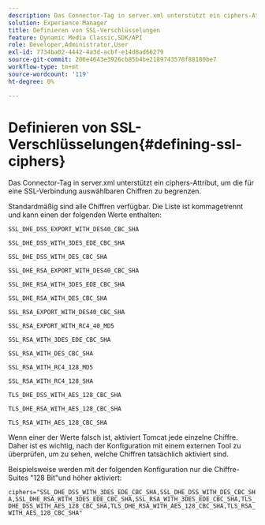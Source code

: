 ```yaml
---
description: Das Connector-Tag in server.xml unterstützt ein ciphers-Attribut, um die für eine SSL-Verbindung auswählbaren Chiffren zu begrenzen.
solution: Experience Manager
title: Definieren von SSL-Verschlüsselungen
feature: Dynamic Media Classic,SDK/API
role: Developer,Administrator,User
exl-id: 7734ba02-4442-4a3d-acbf-e14d8ad66279
source-git-commit: 206e4643e3926cb85b4be2189743578f88180be7
workflow-type: tm+mt
source-wordcount: '119'
ht-degree: 0%

---
```


# Definieren von SSL-Verschlüsselungen{#defining-ssl-ciphers}

Das Connector-Tag in server.xml unterstützt ein ciphers-Attribut, um die für eine SSL-Verbindung auswählbaren Chiffren zu begrenzen.

Standardmäßig sind alle Chiffren verfügbar. Die Liste ist kommagetrennt und kann einen der folgenden Werte enthalten:

`SSL_DHE_DSS_EXPORT_WITH_DES40_CBC_SHA`

`SSL_DHE_DSS_WITH_3DES_EDE_CBC_SHA`

`SSL_DHE_DSS_WITH_DES_CBC_SHA`

`SSL_DHE_RSA_EXPORT_WITH_DES40_CBC_SHA`

`SSL_DHE_RSA_WITH_3DES_EDE_CBC_SHA`

`SSL_DHE_RSA_WITH_DES_CBC_SHA`

`SSL_RSA_EXPORT_WITH_DES40_CBC_SHA`

`SSL_RSA_EXPORT_WITH_RC4_40_MD5`

`SSL_RSA_WITH_3DES_EDE_CBC_SHA`

`SSL_RSA_WITH_DES_CBC_SHA`

`SSL_RSA_WITH_RC4_128_MD5`

`SSL_RSA_WITH_RC4_128_SHA`

`TLS_DHE_DSS_WITH_AES_128_CBC_SHA`

`TLS_DHE_RSA_WITH_AES_128_CBC_SHA`

`TLS_RSA_WITH_AES_128_CBC_SHA`

Wenn einer der Werte falsch ist, aktiviert Tomcat jede einzelne Chiffre. Daher ist es wichtig, nach der Konfiguration mit einem externen Tool zu überprüfen, um zu sehen, welche Chiffren tatsächlich aktiviert sind.

Beispielsweise werden mit der folgenden Konfiguration nur die Chiffre-Suites &quot;128 Bit&quot;und höher aktiviert:

`ciphers="SSL_DHE_DSS_WITH_3DES_EDE_CBC_SHA,SSL_DHE_DSS_WITH_DES_CBC_SHA,SSL_DHE_RSA_WITH_3DES_EDE_CBC_SHA,SSL_RSA_WITH_3DES_EDE_CBC_SHA,TLS_DHE_DSS_WITH_AES_128_CBC_SHA,TLS_DHE_RSA_WITH_AES_128_CBC_SHA,TLS_RSA_WITH_AES_128_CBC_SHA"`
